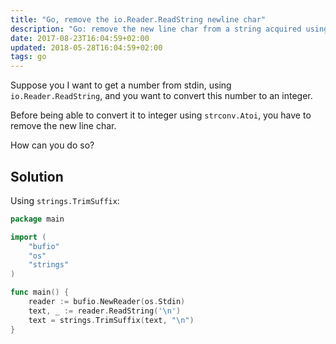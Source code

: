 ```yaml
---
title: "Go, remove the io.Reader.ReadString newline char"
description: "Go: remove the new line char from a string acquired using io.Reader.ReadString"
date: 2017-08-23T16:04:59+02:00
updated: 2018-05-28T16:04:59+02:00
tags: go
---
```


Suppose you I want to get a number from stdin, using `io.Reader.ReadString`, and you want to convert this number to an integer.

Before being able to convert it to integer using `strconv.Atoi`, you have to remove the new line char.

How can you do so?

## Solution

Using `strings.TrimSuffix`:

```go
package main

import (
	"bufio"
	"os"
	"strings"
)

func main() {
	reader := bufio.NewReader(os.Stdin)
	text, _ := reader.ReadString('\n')
	text = strings.TrimSuffix(text, "\n")
}
```